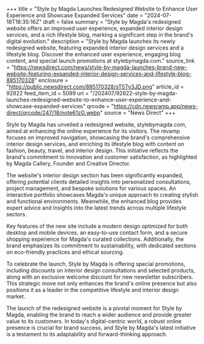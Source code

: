 +++
title = "Style by Magda Launches Redesigned Website to Enhance User Experience and Showcase Expanded Services"
date = "2024-07-18T18:35:16Z"
draft = false
summary = "Style by Magda's redesigned website offers an improved user experience, expanded interior design services, and a rich lifestyle blog, marking a significant step in the brand's digital evolution."
description = "Style by Magda launches its newly redesigned website, featuring expanded interior design services and a lifestyle blog. Discover the enhanced user experience, engaging blog content, and special launch promotions at stylebymagda.com."
source_link = "https://newsdirect.com/news/style-by-magda-launches-brand-new-website-featuring-expanded-interior-design-services-and-lifestyle-blog-885170328"
enclosure = "https://public.newsdirect.com/885170328/sT5Ty3JD.png"
article_id = 92822
feed_item_id = 5089
url = "/202407/92822-style-by-magda-launches-redesigned-website-to-enhance-user-experience-and-showcase-expanded-services"
qrcode = "https://cdn.newsramp.app/news-direct/qrcode/247/18/note61zG.webp"
source = "News Direct"
+++

<p>Style by Magda has unveiled a redesigned website, stylebymagda.com, aimed at enhancing the online experience for its visitors. The revamp focuses on improved navigation, showcasing the brand's comprehensive interior design services, and enriching its lifestyle blog with content on fashion, beauty, travel, and interior design. This initiative reflects the brand's commitment to innovation and customer satisfaction, as highlighted by Magda Callery, Founder and Creative Director.</p><p>The website's interior design section has been significantly expanded, offering potential clients detailed insights into personalized consultations, project management, and bespoke solutions for various spaces. An interactive portfolio showcases Magda's unique approach to creating stylish and functional environments. Meanwhile, the enhanced blog provides expert advice and insights into the latest trends across multiple lifestyle sectors.</p><p>Key features of the new site include a modern design optimized for both desktop and mobile devices, an easy-to-use contact form, and a secure shopping experience for Magda's curated collections. Additionally, the brand emphasizes its commitment to sustainability, with dedicated sections on eco-friendly practices and ethical sourcing.</p><p>To celebrate the launch, Style by Magda is offering special promotions, including discounts on interior design consultations and selected products, along with an exclusive welcome discount for new newsletter subscribers. This strategic move not only enhances the brand's online presence but also positions it as a leader in the competitive lifestyle and interior design market.</p><p>The launch of the redesigned website is a pivotal moment for Style by Magda, enabling the brand to reach a wider audience and provide greater value to its customers. In today's digital-centric world, a robust online presence is crucial for brand success, and Style by Magda's latest initiative is a testament to its adaptability and forward-thinking approach.</p>